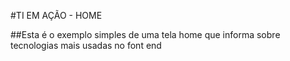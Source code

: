 #TI EM AÇÃO - HOME

##Esta é o exemplo simples de uma tela home que informa sobre tecnologias mais usadas no font end
